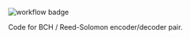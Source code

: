 
![workflow badge](https://github.com/Omer-Sella/reedSolomon/actions/workflows/keyEquationSolver.yml/badge.svg)


Code for BCH / Reed-Solomon encoder/decoder pair.

